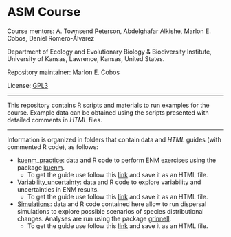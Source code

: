 # ASM Course

Course mentors: A. Townsend Peterson, Abdelghafar Alkishe, Marlon E. Cobos, Daniel Romero-Álvarez

Department of Ecology and Evolutionary Biology & Biodiversity Institute, University of Kansas, Lawrence, Kansas, United States.

Repository maintainer: Marlon E. Cobos

License: <a href="https://github.com/marlonecobos/ASM_course/blob/main/LICENSE" target="_blank">GPL3</a>  

<hr>

This repository contains R scripts and materials to run examples for the course. Example data can be obtained using the scripts presented with detailed comments in *HTML* files.

<hr>

Information is organized in folders that contain data and *HTML* guides (with commented R code), as follows:

- <a href="https://github.com/marlonecobos/ASM_course/tree/main/kuenm_practice" target="_blank">kuenm_practice</a>: data and R code to perform ENM exercises using the package <a href="https://github.com/marlonecobos/kuenm#kuenm-an-r-package-for-detailed-development-of-maxent-ecological-niche-models" target="_blank">kuenm</a>.
  - To get the guide use follow this <a href="https://github.com/marlonecobos/ASM_course/raw/main/kuenm_practice/kuenm_practice.html" target="_blank">link</a> and save it as an HTML file.
- <a href="https://github.com/marlonecobos/ASM_course/tree/main/Variability_uncertainty" target="_blank">Variability_uncertainty</a>: data and R code to explore variability and uncertainties in ENM results.
  - To get the guide use follow this <a href="https://github.com/marlonecobos/ASM_course/raw/main/Variability_uncertainty/Variability_uncertainty.html" target="_blank">link</a> and save it as an HTML file.
- <a href="https://github.com/marlonecobos/ASM_course/tree/main/Simulations" target="_blank">Simulations</a>: data and R code contained here allow to run dispersal simulations to explore possible scenarios of species distributional changes. Analyses are run using the package <a href="https://github.com/marlonecobos/grinnell#grinnell" target="_blank">grinnell</a>.
  - To get the guide use follow this <a href="https://github.com/marlonecobos/ASM_course/raw/main/Simulations/Simulations_future.html" target="_blank">link</a> and save it as an HTML file.
